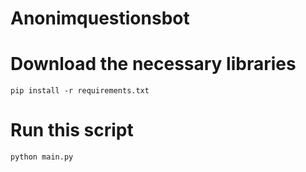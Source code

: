 # Anonimquestionsbot


# Download the necessary libraries
	pip install -r requirements.txt

# Run this script 
	python main.py